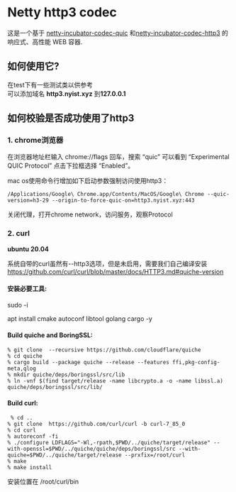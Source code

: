 # Netty http3 codec

这是一个基于 [netty-incubator-codec-quic](https://github.com/netty/netty-incubator-codec-quic)
和[netty-incubator-codec-http3](https://github.com/netty/netty-incubator-codec-http3)
的响应式、高性能 WEB 容器.

## 如何使用它?

在test下有一些测试类以供参考<br/>
可以添加域名 **http3.nyist.xyz** 到**127.0.0.1**

## 如何校验是否成功使用了http3

### 1. chrome浏览器

在浏览器地址栏输入 chrome://flags 回车，搜索 “quic” 可以看到 “Experimental QUIC Protocol” 点击下拉框选择 “Enabled”。<br/>

mac os使用命令行增加如下启动参数强制访问使用http3：

```
/Applications/Google\ Chrome.app/Contents/MacOS/Google\ Chrome --quic-version=h3-29 --origin-to-force-quic-on=http3.nyist.xyz:443
```

关闭代理，打开chrome network，访问服务，观察Protocol

### 2. curl

**ubuntu 20.04**

系统自带的curl虽然有--http3选项，但是未启用，需要我们自己编译安装
https://github.com/curl/curl/blob/master/docs/HTTP3.md#quiche-version

#### 安装必要工具:

sudo -i

apt install cmake autoconf libtool golang cargo -y

#### Build quiche and BoringSSL:

```angular2html
% git clone  --recursive https://github.com/cloudflare/quiche
% cd quiche
% cargo build --package quiche --release --features ffi,pkg-config-meta,qlog
% mkdir quiche/deps/boringssl/src/lib
% ln -vnf $(find target/release -name libcrypto.a -o -name libssl.a) quiche/deps/boringssl/src/lib/
```

#### Build curl:

```angular2html
 % cd ..
% git clone  https://github.com/curl/curl -b curl-7_85_0
% cd curl
% autoreconf -fi
% ./configure LDFLAGS="-Wl,-rpath,$PWD/../quiche/target/release" --with-openssl=$PWD/../quiche/quiche/deps/boringssl/src --with-quiche=$PWD/../quiche/target/release --prxfix=/root/curl
% make
% make install
```

安装位置在 /root/curl/bin
